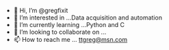 - 👋 Hi, I’m @gregfixit
- 👀 I’m interested in ...Data acquisition and automation
- 🌱 I’m currently learning ...Python and C
- 💞️ I’m looking to collaborate on ... 
- 📫 How to reach me ... ttgreg@msn.com

<!---
gregfixit/gregfixit is a ✨ special ✨ repository because its `README.md` (this file) appears on your GitHub profile.
You can click the Preview link to take a look at your changes.
--->
